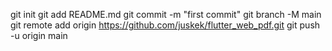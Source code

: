 git init
git add README.md
git commit -m "first commit"
git branch -M main
git remote add origin https://github.com/juskek/flutter_web_pdf.git
git push -u origin main